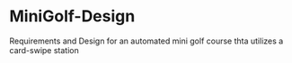 # MiniGolf-Design
Requirements and Design for an automated mini golf course thta utilizes a card-swipe station
